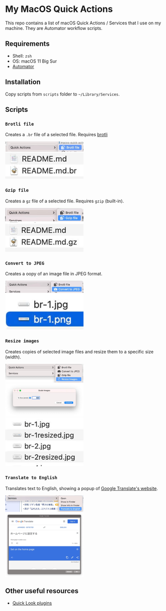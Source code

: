 My MacOS Quick Actions
===

This repo contains a list of macOS Quick Actions / Services that I use on my machine. They are Automator workflow scripts.

Requirements
---

- Shell: `zsh`
- OS: macOS 11 Big Sur
- [Automator](https://support.apple.com/en-gb/guide/automator/welcome/mac)

Installation
---

Copy scripts from `scripts` folder to `~/Library/Services`.

Scripts
---

### `Brotli file`

Creates a `.br` file of a selected file. Requires [brotli](https://formulae.brew.sh/formula/brotli)

<img src="screenshots/br-1.jpg" width="50%"> <img src="screenshots/br-2.jpg" width="50%">

### `Gzip file`

Creates a `gz` file of a selected file. Requires `gzip` (built-in).

<img src="screenshots/gz-1.jpg" width="50%"> <img src="screenshots/gz-2.jpg" width="50%">

### `Convert to JPEG`

Creates a oopy of an image file in JPEG format.

<img src="screenshots/jpg-1.jpg" width="50%"> <img src="screenshots/jpg-2.jpg" width="50%">

### `Resize images`

Creates copies of selected image files and resize them to a specific size (width).

<img src="screenshots/resize-1.jpg" width="50%"> <img src="screenshots/resize-2.jpg" width="50%"> <img src="screenshots/resize-3.jpg" width="50%">

### `Translate to English`

Translates text to English, showing a popup of [Google Translate's website](https://translate.google.com/).

<img src="screenshots/trans-1.jpg" width="50%"> <img src="screenshots/trans-2.jpg" width="50%">

Other useful resources
---

- [Quick Look plugins](https://github.com/sindresorhus/quick-look-plugins)